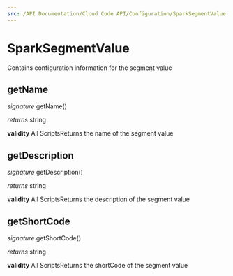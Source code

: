 ```yaml
---
src: /API Documentation/Cloud Code API/Configuration/SparkSegmentValue.md
---
```


# SparkSegmentValue

Contains configuration information for the segment value



## getName
_signature_ getName()</p>
_returns_ string</p>
<b>validity</b> All ScriptsReturns the name of the segment value

## getDescription
_signature_ getDescription()</p>
_returns_ string</p>
<b>validity</b> All ScriptsReturns the description of the segment value

## getShortCode
_signature_ getShortCode()</p>
_returns_ string</p>
<b>validity</b> All ScriptsReturns the shortCode of the segment value

